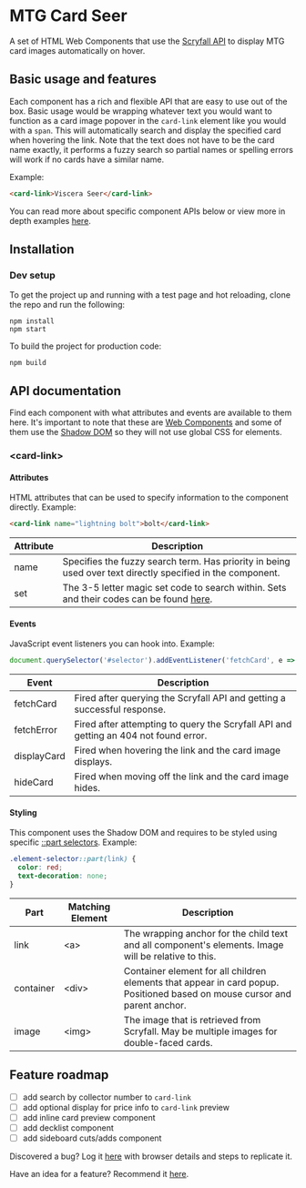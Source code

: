 # MTG Card Seer

A set of HTML Web Components that use the [Scryfall API](https://scryfall.com/) to display MTG card images automatically on hover.

## Basic usage and features

Each component has a rich and flexible API that are easy to use out of the box. Basic usage would be wrapping whatever text you would want to function as a card image popover in the `card-link` element like you would with a `span`. This will automatically search and display the specified card when hovering the link. Note that the text does not have to be the card name exactly, it performs a fuzzy search so partial names or spelling errors will work if no cards have a similar name.

Example:
```html
<card-link>Viscera Seer</card-link>
```

You can read more about specific component APIs below or view more in depth examples [here](example/index.html).

## Installation



### Dev setup

To get the project up and running with a test page and hot reloading, clone the repo and run the following:

```
npm install
npm start
```

To build the project for production code:

```
npm build
```

## API documentation

Find each component with what attributes and events are available to them here. It's important to note that these are [Web Components](https://developer.mozilla.org/en-US/docs/Web/Web_Components) and some of them use the [Shadow DOM](https://developer.mozilla.org/en-US/docs/Web/Web_Components/Using_shadow_DOM) so they will not use global CSS for elements.

### \<card-link\>

#### Attributes

HTML attributes that can be used to specify information to the component directly. Example:
```html
<card-link name="lightning bolt">bolt</card-link>
```

| Attribute | Description |
|---|---|
| name | Specifies the fuzzy search term. Has priority in being used over text directly specified in the component. |
| set | The 3-5 letter magic set code to search within. Sets and their codes can be found [here](https://scryfall.com/sets). |

#### Events

JavaScript event listeners you can hook into. Example:
```js
document.querySelector('#selector').addEventListener('fetchCard', e => console.log('fetched card', e));
```

| Event | Description |
|---|---|
| fetchCard | Fired after querying the Scryfall API and getting a successful response. |
| fetchError | Fired after attempting to query the Scryfall API and getting an 404 not found error. |
| displayCard | Fired when hovering the link and the card image displays. |
| hideCard | Fired when moving off the link and the card image hides. |

#### Styling

This component uses the Shadow DOM and requires to be styled using specific [::part selectors](https://developer.mozilla.org/en-US/docs/Web/CSS/::part). Example:
```css
.element-selector::part(link) {
  color: red;
  text-decoration: none;
}
```

| Part | Matching Element | Description |
|---|---|---|
| link | \<a\> | The wrapping anchor for the child text and all component's elements. Image will be relative to this. |
| container | \<div\> | Container element for all children elements that appear in card popup. Positioned based on mouse cursor and parent anchor. |
| image | \<img\> | The image that is retrieved from Scryfall. May be multiple images for double-faced cards. |

## Feature roadmap

- [ ] add search by collector number to `card-link`
- [ ] add optional display for price info to `card-link` preview
- [ ] add inline card preview component
- [ ] add decklist component
- [ ] add sideboard cuts/adds component

Discovered a bug? Log it [here](https://github.com/im-sticky/mtg-card-linker/issues) with browser details and steps to replicate it.

Have an idea for a feature? Recommend it [here](https://github.com/im-sticky/mtg-card-linker/issues).